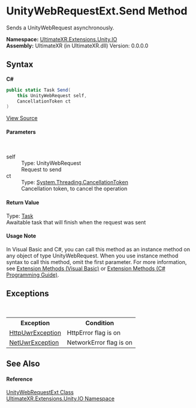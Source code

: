 # UnityWebRequestExt.Send Method 
 

Sends a UnityWebRequest asynchronously.

**Namespace:**&nbsp;<a href="N_UltimateXR_Extensions_Unity_IO">UltimateXR.Extensions.Unity.IO</a><br />**Assembly:**&nbsp;UltimateXR (in UltimateXR.dll) Version: 0.0.0.0

## Syntax

**C#**<br />
``` C#
public static Task Send(
	this UnityWebRequest self,
	CancellationToken ct
)
```

<a href="UltimateXR/Scripts/Extensions/Unity/IO/UnityWebRequestExt.cs" rel="noopener noreferrer" title="View the source code">View Source</a><br />

#### Parameters
&nbsp;<dl><dt>self</dt><dd>Type: UnityWebRequest<br />Request to send</dd><dt>ct</dt><dd>Type: <a href="https://docs.microsoft.com/dotnet/api/system.threading.cancellationtoken" target="_blank" rel="noopener noreferrer">System.Threading.CancellationToken</a><br />Cancellation token, to cancel the operation</dd></dl>

#### Return Value
Type: <a href="https://docs.microsoft.com/dotnet/api/system.threading.tasks.task" target="_blank" rel="noopener noreferrer">Task</a><br />Awaitable task that will finish when the request was sent

#### Usage Note
In Visual Basic and C#, you can call this method as an instance method on any object of type UnityWebRequest. When you use instance method syntax to call this method, omit the first parameter. For more information, see <a href="https://docs.microsoft.com/dotnet/visual-basic/programming-guide/language-features/procedures/extension-methods" target="_blank" rel="noopener noreferrer">Extension Methods (Visual Basic)</a> or <a href="https://docs.microsoft.com/dotnet/csharp/programming-guide/classes-and-structs/extension-methods" target="_blank" rel="noopener noreferrer">Extension Methods (C# Programming Guide)</a>.

## Exceptions
&nbsp;<table><tr><th>Exception</th><th>Condition</th></tr><tr><td><a href="T_UltimateXR_Exceptions_HttpUwrException">HttpUwrException</a></td><td>HttpError flag is on</td></tr><tr><td><a href="T_UltimateXR_Exceptions_NetUwrException">NetUwrException</a></td><td>NetworkError flag is on</td></tr></table>

## See Also


#### Reference
<a href="T_UltimateXR_Extensions_Unity_IO_UnityWebRequestExt">UnityWebRequestExt Class</a><br /><a href="N_UltimateXR_Extensions_Unity_IO">UltimateXR.Extensions.Unity.IO Namespace</a><br />
